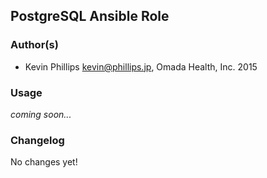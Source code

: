 ## PostgreSQL Ansible Role

### Author(s)

* Kevin Phillips <kevin@phillips.jp>, Omada Health, Inc. 2015

### Usage

*coming soon...*

### Changelog

No changes yet!
